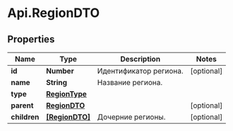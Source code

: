 # Api.RegionDTO

## Properties

Name | Type | Description | Notes
------------ | ------------- | ------------- | -------------
**id** | **Number** | Идентификатор региона. | [optional] 
**name** | **String** | Название региона. | 
**type** | [**RegionType**](RegionType.md) |  | 
**parent** | [**RegionDTO**](RegionDTO.md) |  | [optional] 
**children** | [**[RegionDTO]**](RegionDTO.md) | Дочерние регионы. | [optional] 


